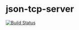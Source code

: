 # json-tcp-server

[![Build Status](https://travis-ci.org/ethcore/json-tcp-server.svg?branch=master)](https://travis-ci.org/ethcore/json-tcp-server)
